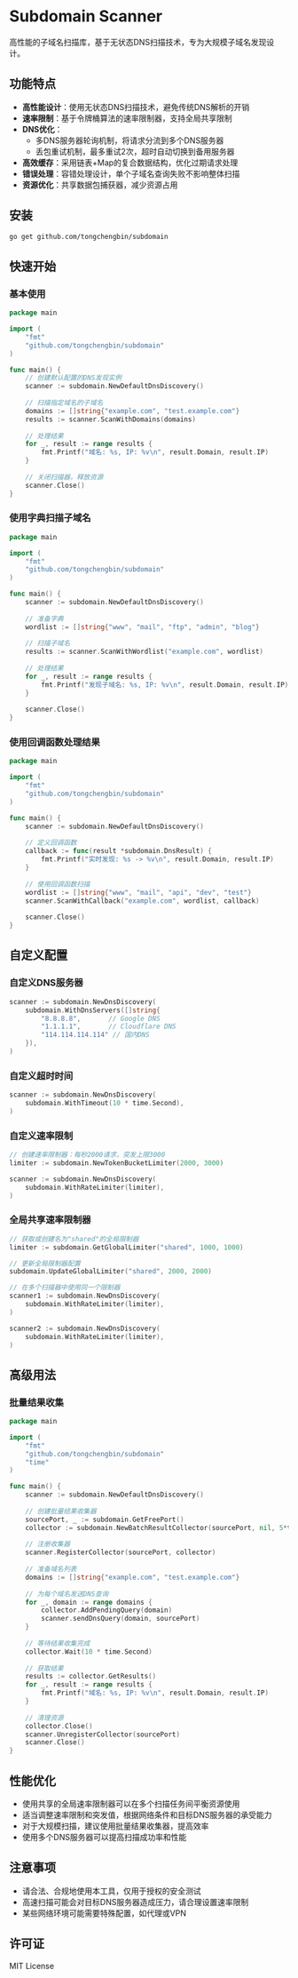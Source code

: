 # Subdomain Scanner

高性能的子域名扫描库，基于无状态DNS扫描技术，专为大规模子域名发现设计。

## 功能特点

- **高性能设计**：使用无状态DNS扫描技术，避免传统DNS解析的开销
- **速率限制**：基于令牌桶算法的速率限制器，支持全局共享限制
- **DNS优化**：
  - 多DNS服务器轮询机制，将请求分流到多个DNS服务器
  - 丢包重试机制，最多重试2次，超时自动切换到备用服务器
- **高效缓存**：采用链表+Map的复合数据结构，优化过期请求处理
- **错误处理**：容错处理设计，单个子域名查询失败不影响整体扫描
- **资源优化**：共享数据包捕获器，减少资源占用

## 安装

```bash
go get github.com/tongchengbin/subdomain
```

## 快速开始

### 基本使用

```go
package main

import (
    "fmt"
    "github.com/tongchengbin/subdomain"
)

func main() {
    // 创建默认配置的DNS发现实例
    scanner := subdomain.NewDefaultDnsDiscovery()
    
    // 扫描指定域名的子域名
    domains := []string{"example.com", "test.example.com"}
    results := scanner.ScanWithDomains(domains)
    
    // 处理结果
    for _, result := range results {
        fmt.Printf("域名: %s, IP: %v\n", result.Domain, result.IP)
    }
    
    // 关闭扫描器，释放资源
    scanner.Close()
}
```

### 使用字典扫描子域名

```go
package main

import (
    "fmt"
    "github.com/tongchengbin/subdomain"
)

func main() {
    scanner := subdomain.NewDefaultDnsDiscovery()
    
    // 准备字典
    wordlist := []string{"www", "mail", "ftp", "admin", "blog"}
    
    // 扫描子域名
    results := scanner.ScanWithWordlist("example.com", wordlist)
    
    // 处理结果
    for _, result := range results {
        fmt.Printf("发现子域名: %s, IP: %v\n", result.Domain, result.IP)
    }
    
    scanner.Close()
}
```

### 使用回调函数处理结果

```go
package main

import (
    "fmt"
    "github.com/tongchengbin/subdomain"
)

func main() {
    scanner := subdomain.NewDefaultDnsDiscovery()
    
    // 定义回调函数
    callback := func(result *subdomain.DnsResult) {
        fmt.Printf("实时发现: %s -> %v\n", result.Domain, result.IP)
    }
    
    // 使用回调函数扫描
    wordlist := []string{"www", "mail", "api", "dev", "test"}
    scanner.ScanWithCallback("example.com", wordlist, callback)
    
    scanner.Close()
}
```

## 自定义配置

### 自定义DNS服务器

```go
scanner := subdomain.NewDnsDiscovery(
    subdomain.WithDnsServers([]string{
        "8.8.8.8",       // Google DNS
        "1.1.1.1",       // Cloudflare DNS
        "114.114.114.114" // 国内DNS
    }),
)
```

### 自定义超时时间

```go
scanner := subdomain.NewDnsDiscovery(
    subdomain.WithTimeout(10 * time.Second),
)
```

### 自定义速率限制

```go
// 创建速率限制器：每秒2000请求，突发上限3000
limiter := subdomain.NewTokenBucketLimiter(2000, 3000)

scanner := subdomain.NewDnsDiscovery(
    subdomain.WithRateLimiter(limiter),
)
```

### 全局共享速率限制器

```go
// 获取或创建名为"shared"的全局限制器
limiter := subdomain.GetGlobalLimiter("shared", 1000, 1000)

// 更新全局限制器配置
subdomain.UpdateGlobalLimiter("shared", 2000, 2000)

// 在多个扫描器中使用同一个限制器
scanner1 := subdomain.NewDnsDiscovery(
    subdomain.WithRateLimiter(limiter),
)

scanner2 := subdomain.NewDnsDiscovery(
    subdomain.WithRateLimiter(limiter),
)
```

## 高级用法

### 批量结果收集

```go
package main

import (
    "fmt"
    "github.com/tongchengbin/subdomain"
    "time"
)

func main() {
    scanner := subdomain.NewDefaultDnsDiscovery()
    
    // 创建批量结果收集器
    sourcePort, _ := subdomain.GetFreePort()
    collector := subdomain.NewBatchResultCollector(sourcePort, nil, 5*time.Second)
    
    // 注册收集器
    scanner.RegisterCollector(sourcePort, collector)
    
    // 准备域名列表
    domains := []string{"example.com", "test.example.com"}
    
    // 为每个域名发送DNS查询
    for _, domain := range domains {
        collector.AddPendingQuery(domain)
        scanner.sendDnsQuery(domain, sourcePort)
    }
    
    // 等待结果收集完成
    collector.Wait(10 * time.Second)
    
    // 获取结果
    results := collector.GetResults()
    for _, result := range results {
        fmt.Printf("域名: %s, IP: %v\n", result.Domain, result.IP)
    }
    
    // 清理资源
    collector.Close()
    scanner.UnregisterCollector(sourcePort)
    scanner.Close()
}
```

## 性能优化

- 使用共享的全局速率限制器可以在多个扫描任务间平衡资源使用
- 适当调整速率限制和突发值，根据网络条件和目标DNS服务器的承受能力
- 对于大规模扫描，建议使用批量结果收集器，提高效率
- 使用多个DNS服务器可以提高扫描成功率和性能

## 注意事项

- 请合法、合规地使用本工具，仅用于授权的安全测试
- 高速扫描可能会对目标DNS服务器造成压力，请合理设置速率限制
- 某些网络环境可能需要特殊配置，如代理或VPN

## 许可证

MIT License
